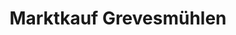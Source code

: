 ---
title: "Marktkauf Grevesmühlen"
url: /grevesmuehlen/marktkauf-grevesmuehlen/
shop: Supermarkt
---
